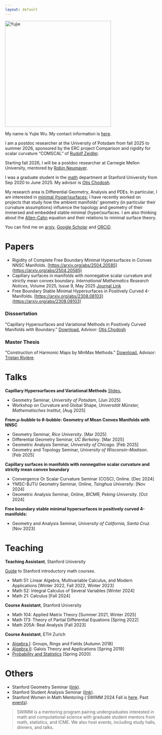 ```yaml
---
layout: default
---
```

<img src="http://yujiewu66.github.io/files/IMG_4888.jpg" alt="Yujie" width="350"/>



My name is Yujie Wu. My contact information is [here](https://mathematics.stanford.edu/people/yujie-wu).


I am a postdoc researcher at the University of Potsdam from fall 2025 to summer 2026, sponsored by the ERC project Comparison and rigidity for scalar curvature “COMSCAL” of [Rudolf Zeidler](https://www.rzeidler.eu).

Starting fall 2026, I will be a postdoc researcher at Carnegie Mellon University, mentored by [Robin Neumayer](https://www.math.cmu.edu/~rneumaye/). 

I was a graduate student in the [math](https://mathematics.stanford.edu/)  department at Stanford University from Sep 2020 to June 2025. My advisor is [Otis Chodosh](https://web.stanford.edu/~ochodosh/).


My research area is Differential Geometry, Analysis and PDEs. In particular, I am interested in [minimal (hyper)surfaces](https://en.wikipedia.org/wiki/Minimal_surface); I have recently worked on projects that study how the ambient manifolds' geometry (in particular their curvature assumptions) influence the topology and geometry of their immersed and embedded stable minimal (hyper)surfaces. I am also thinking about the [Allen-Cahn](https://en.wikipedia.org/wiki/Allen%E2%80%93Cahn_equation) equation and their relations to minimal surface theory.

You can find me on [arxiv](https://arxiv.org/a/wu_y_18.html), [Google Scholar](https://scholar.google.com/citations?user=7a0rnx0AAAAJ&hl=en&oi=ao) and [ORCiD](https://orcid.org/0000-0003-4671-7800).




# Papers
- Rigidity of Complete Free Boundary Minimal Hypersurfaces in Convex NNSC Manifolds. [https://arxiv.org/abs/2504.20585](https://arxiv.org/abs/2504.20585)
- Capillary surfaces in manifolds with nonnegative scalar curvature and strictly mean convex boundary. _International Mathematics Research Notices_, Volume 2025, Issue 9, May 2025 [Journal Link](https://academic.oup.com/imrn/article-abstract/doi/10.1093/imrn/rnaf106/8123149?utm_source=advanceaccess&utm_campaign=imrn&utm_medium=email)
- Free Boundary Stable Minimal Hypersurfaces in Positively Curved 4-Manifolds. [https://arxiv.org/abs/2308.08103](https://arxiv.org/abs/2308.08103)

### Disssertation
"Capillary Hypersurfaces and Variational Methods in Positively Curved Manifolds with Boundary."  [Download.](https://yujiewu66.github.io/files/YujieThesis.pdf)
Advisor: [Otis Chodosh](https://web.stanford.edu/~ochodosh/)

### Master Thesis
"Construction of Harmonic Maps by MinMax Methods." [Download.](https://yujiewu66.github.io/files/Yujie_Wu_Master_Thesis_Dec14.pdf)  Advisor: [Tristan Rivière](https://people.math.ethz.ch/~triviere/).

# Talks
**Capillary Hypersurfaces and Variational Methods**
 [Slides.](https://yujiewu66.github.io/files/FBMH-B4-Handout.pdf)
- Geometry Seminar, *University of Potsdam*, \[Jun 2025\]
- Workshop on Curvature and Global Shape, *Universität Münster, Mathematisches Institut*, \[Aug 2025\]

**From $\mu$-bubble to $\theta$-bubble: Geometry of Mean Convex Manifolds with NNSC**
- Geometry Seminar, *Rice University*. \[Mar 2025\]
- Differential Geometry Seminar, *UC Berkeley*. \[Mar 2025\]
- Geometric Analysis Seminar, *University of Chicago*. \[Feb 2025\]
- Geometry and Topology Seminar, *University of Wisconsin-Madison*. \[Feb 2025\]

**Capillary surfaces in manifolds with nonnegative scalar curvature and strictly mean convex boundary**
- Convergence Or Scalar Curvature Seminar (COSC), Online. \[Dec 2024\]
- YMSC-BJTU Geometry Seminar, Online, *Tsinghua University*. \[Nov 2024\]
- Geometric Analysis Seminar, Online, *BICMR, Peking University*. \[Oct 2024\]

**Free boundary stable minimal hypersurfaces in positively curved 4-manifolds:**
- Geometry and Analysis Seminar, *University of California, Santa Cruz*. \[Nov 2023\]


# Teaching
**Teaching Assistant**, Stanford University 

  [Guide](https://mathematics.stanford.edu/academics/introductory-math-courses) to Stanford introductory math courses.
- Math 51: Linear Algebra, Multivariable Calculus, and Modern Applications
\[Winter 2022, Fall 2022, Winter 2023\]
- Math 52: Integral Calculus of Several Variables \[Winter 2024\]
- Math 21: Calculus \[Fall 2024\]


**Course Assistant**, Stanford University
- Math 104: Applied Matrix Theory \[Summer 2021, Winter 2025\]
- Math 173: Theory of Partial Differential Equations \[Spring 2022\]
- Math 205A: Real Analysis \[Fall 2023\]

**Course Assistant**, ETH Zurich
- [Algebra I](https://metaphor.ethz.ch/x/2018/hs/401-2003-00L/): Groups, Rings and Fields \[Autumn 2018\]
- [Algebra II](https://metaphor.ethz.ch/x/2019/fs/401-2004-00L/): Galois Theory and Applications \[Spring 2019\]
- [Probability and Statistics](https://metaphor.ethz.ch/x/2020/fs/401-2604-00L/) \[Spring 2020\]


# Others
- Stanford Geometry Seminar ([link](https://mathematics.stanford.edu/events/geometry)).
- Stanford Student Analysis Seminar ([link](https://mathematics.stanford.edu/events/student-analysis)).
- Stanford Women in Math Mentoring ( SWIMM 2024 Fall is [here](https://stanfordwimm.github.io/). Past [events](https://swimm.stanford.edu/)).
> SWIMM is a mentoring program pairing undergraduates interested in math and computational science with graduate student mentors from math, statistics, and ICME. We also host events, including study halls, dinners, and talks.


